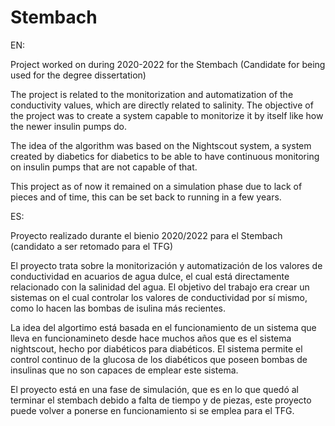 # Stembach
EN:

 Project worked on during 2020-2022 for the Stembach (Candidate for being used for the degree dissertation)

 The project is related to the monitorization and automatization of the conductivity values, which are directly related to salinity. The objective of the project was to create a system capable to monitorize it by itself like how the newer insulin pumps do.

 The idea of the algorithm was based on the Nightscout system, a system created by diabetics for diabetics to be able to have continuous monitoring on insulin pumps that are not capable of that.

 This project as of now it remained on a simulation phase due to lack of pieces and of time, this can be set back to running in a few years.

ES:
 
 Proyecto realizado durante el bienio 2020/2022 para el Stembach (candidato a ser retomado para el TFG)

 El proyecto trata sobre la monitorización y automatización de los valores de conductividad en acuarios de agua dulce, el cual está directamente relacionado con la salinidad del agua. El objetivo del trabajo era crear un sistemas on el cual controlar los valores de conductividad por sí mismo, como lo hacen las bombas de isulina más recientes.

 La idea del algortimo está basada en el funcionamiento de un sistema que lleva en funcionamineto desde hace muchos años que es el sistema nightscout, hecho por diabéticos para diabéticos. El sistema permite el control continuo de la glucosa de los diabéticos que poseen bombas de insulinas que no son capaces de emplear este sistema.

 El proyecto está en una fase de simulación, que es en lo que quedó al terminar el stembach debido a falta de tiempo y de piezas, este proyecto puede volver a ponerse en funcionamiento si se emplea para el TFG.